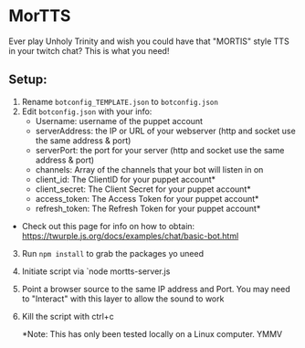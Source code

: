 # MorTTS

Ever play Unholy Trinity and wish you could have that "MORTIS" style TTS in your twitch chat?  This is what you need!


## Setup:

1. Rename `botconfig_TEMPLATE.json` to `botconfig.json`
2. Edit `botconfig.json` with your info:
    - Username: username of the puppet account
    - serverAddress: the IP or URL of your webserver (http and socket use the same address & port)
    - serverPort: the port for your server (http and socket use the same address & port)
    - channels: Array of the channels that your bot will listen in on
    - client_id: The ClientID for your puppet account*
    - client_secret: The Client Secret for your puppet account*
    - access_token: The Access Token for your puppet account*
    - refresh_token: The Refresh Token for your puppet account*
  
* Check out this page for info on how to obtain: https://twurple.js.org/docs/examples/chat/basic-bot.html

3. Run `npm install` to grab the packages yo uneed
4. Initiate script via `node mortts-server.js
5. Point a browser source to the same IP address and Port.  You may need to "Interact" with this layer to allow the sound to work
6. Kill the script with ctrl+c


   *Note: This has only been tested locally on a Linux computer.  YMMV

